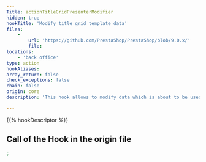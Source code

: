 ```yaml
---
Title: actionTitleGridPresenterModifier
hidden: true
hookTitle: 'Modify title grid template data'
files:
    -
        url: 'https://github.com/PrestaShop/PrestaShop/blob/9.0.x/'
        file: 
locations:
    - 'back office'
type: action
hookAliases: 
array_return: false
check_exceptions: false
chain: false
origin: core
description: 'This hook allows to modify data which is about to be used in template for title grid'

---
```


{{% hookDescriptor %}}

## Call of the Hook in the origin file

```php
;
```
